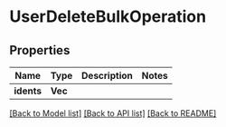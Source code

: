 # UserDeleteBulkOperation

## Properties

Name | Type | Description | Notes
------------ | ------------- | ------------- | -------------
**idents** | **Vec<String>** |  | 

[[Back to Model list]](../README.md#documentation-for-models) [[Back to API list]](../README.md#documentation-for-api-endpoints) [[Back to README]](../README.md)


